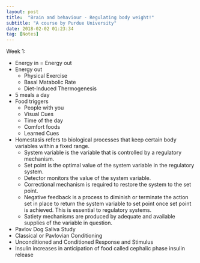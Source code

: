 ```yaml
---
layout: post
title:  "Brain and behaviour - Regulating body weight!"
subtitle: "A course by Purdue University"
date: 2018-02-02 01:23:34
tag: [Notes]
---
```


Week 1:

- Energy in = Energy out
- Energy out
	- Physical Exercise
	- Basal Matabolic Rate
	- Diet-Induced Thermogenesis
- 5 meals a day
- Food triggers
	- People with you 
	- Visual Cues
	- Time of the day
	- Comfort foods
	- Learned Cues
- Homestasis refers to biological processes that keep certain body variables within a fixed range.
	- System variable is the variable that is controlled by a regulatory mechanism.
	- Set point is the optimal value of the system variable in the regulatory system.
	- Detector monitors the value of the system variable.
	- Correctional mechanism is required to restore the system to the set point.
	- Negative feedback is a process to diminish or terminate the action set in place to return the system variable to set point once set point is achieved. This is essential to regulatory systems.
	- Satiety mechanisms are produced by adequate and available supplies of the variable in question.
- Pavlov Dog Saliva Study
- Classical or Pavlovian Conditioning
- Unconditioned and Conditioned Response and Stimulus
- Insulin increases in anticipation of food called cephalic phase insulin release
